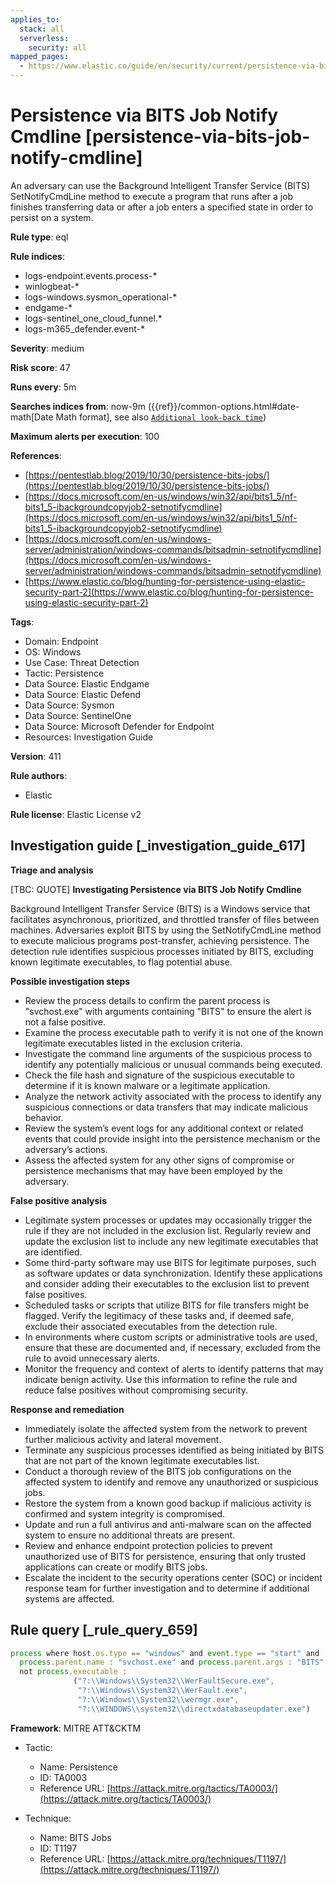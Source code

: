 ```yaml
---
applies_to:
  stack: all
  serverless:
    security: all
mapped_pages:
  - https://www.elastic.co/guide/en/security/current/persistence-via-bits-job-notify-cmdline.html
---
```


# Persistence via BITS Job Notify Cmdline [persistence-via-bits-job-notify-cmdline]

An adversary can use the Background Intelligent Transfer Service (BITS) SetNotifyCmdLine method to execute a program that runs after a job finishes transferring data or after a job enters a specified state in order to persist on a system.

**Rule type**: eql

**Rule indices**:

* logs-endpoint.events.process-*
* winlogbeat-*
* logs-windows.sysmon_operational-*
* endgame-*
* logs-sentinel_one_cloud_funnel.*
* logs-m365_defender.event-*

**Severity**: medium

**Risk score**: 47

**Runs every**: 5m

**Searches indices from**: now-9m ({{ref}}/common-options.html#date-math[Date Math format], see also [`Additional look-back time`](docs-content://solutions/security/detect-and-alert/create-detection-rule.md#rule-schedule))

**Maximum alerts per execution**: 100

**References**:

* [https://pentestlab.blog/2019/10/30/persistence-bits-jobs/](https://pentestlab.blog/2019/10/30/persistence-bits-jobs/)
* [https://docs.microsoft.com/en-us/windows/win32/api/bits1_5/nf-bits1_5-ibackgroundcopyjob2-setnotifycmdline](https://docs.microsoft.com/en-us/windows/win32/api/bits1_5/nf-bits1_5-ibackgroundcopyjob2-setnotifycmdline)
* [https://docs.microsoft.com/en-us/windows-server/administration/windows-commands/bitsadmin-setnotifycmdline](https://docs.microsoft.com/en-us/windows-server/administration/windows-commands/bitsadmin-setnotifycmdline)
* [https://www.elastic.co/blog/hunting-for-persistence-using-elastic-security-part-2](https://www.elastic.co/blog/hunting-for-persistence-using-elastic-security-part-2)

**Tags**:

* Domain: Endpoint
* OS: Windows
* Use Case: Threat Detection
* Tactic: Persistence
* Data Source: Elastic Endgame
* Data Source: Elastic Defend
* Data Source: Sysmon
* Data Source: SentinelOne
* Data Source: Microsoft Defender for Endpoint
* Resources: Investigation Guide

**Version**: 411

**Rule authors**:

* Elastic

**Rule license**: Elastic License v2

## Investigation guide [_investigation_guide_617]

**Triage and analysis**

[TBC: QUOTE]
**Investigating Persistence via BITS Job Notify Cmdline**

Background Intelligent Transfer Service (BITS) is a Windows service that facilitates asynchronous, prioritized, and throttled transfer of files between machines. Adversaries exploit BITS by using the SetNotifyCmdLine method to execute malicious programs post-transfer, achieving persistence. The detection rule identifies suspicious processes initiated by BITS, excluding known legitimate executables, to flag potential abuse.

**Possible investigation steps**

* Review the process details to confirm the parent process is "svchost.exe" with arguments containing "BITS" to ensure the alert is not a false positive.
* Examine the process executable path to verify it is not one of the known legitimate executables listed in the exclusion criteria.
* Investigate the command line arguments of the suspicious process to identify any potentially malicious or unusual commands being executed.
* Check the file hash and signature of the suspicious executable to determine if it is known malware or a legitimate application.
* Analyze the network activity associated with the process to identify any suspicious connections or data transfers that may indicate malicious behavior.
* Review the system’s event logs for any additional context or related events that could provide insight into the persistence mechanism or the adversary’s actions.
* Assess the affected system for any other signs of compromise or persistence mechanisms that may have been employed by the adversary.

**False positive analysis**

* Legitimate system processes or updates may occasionally trigger the rule if they are not included in the exclusion list. Regularly review and update the exclusion list to include any new legitimate executables that are identified.
* Some third-party software may use BITS for legitimate purposes, such as software updates or data synchronization. Identify these applications and consider adding their executables to the exclusion list to prevent false positives.
* Scheduled tasks or scripts that utilize BITS for file transfers might be flagged. Verify the legitimacy of these tasks and, if deemed safe, exclude their associated executables from the detection rule.
* In environments where custom scripts or administrative tools are used, ensure that these are documented and, if necessary, excluded from the rule to avoid unnecessary alerts.
* Monitor the frequency and context of alerts to identify patterns that may indicate benign activity. Use this information to refine the rule and reduce false positives without compromising security.

**Response and remediation**

* Immediately isolate the affected system from the network to prevent further malicious activity and lateral movement.
* Terminate any suspicious processes identified as being initiated by BITS that are not part of the known legitimate executables list.
* Conduct a thorough review of the BITS job configurations on the affected system to identify and remove any unauthorized or suspicious jobs.
* Restore the system from a known good backup if malicious activity is confirmed and system integrity is compromised.
* Update and run a full antivirus and anti-malware scan on the affected system to ensure no additional threats are present.
* Review and enhance endpoint protection policies to prevent unauthorized use of BITS for persistence, ensuring that only trusted applications can create or modify BITS jobs.
* Escalate the incident to the security operations center (SOC) or incident response team for further investigation and to determine if additional systems are affected.


## Rule query [_rule_query_659]

```js
process where host.os.type == "windows" and event.type == "start" and
  process.parent.name : "svchost.exe" and process.parent.args : "BITS" and
  not process.executable :
              ("?:\\Windows\\System32\\WerFaultSecure.exe",
               "?:\\Windows\\System32\\WerFault.exe",
               "?:\\Windows\\System32\\wermgr.exe",
               "?:\\WINDOWS\\system32\\directxdatabaseupdater.exe")
```

**Framework**: MITRE ATT&CKTM

* Tactic:

    * Name: Persistence
    * ID: TA0003
    * Reference URL: [https://attack.mitre.org/tactics/TA0003/](https://attack.mitre.org/tactics/TA0003/)

* Technique:

    * Name: BITS Jobs
    * ID: T1197
    * Reference URL: [https://attack.mitre.org/techniques/T1197/](https://attack.mitre.org/techniques/T1197/)



